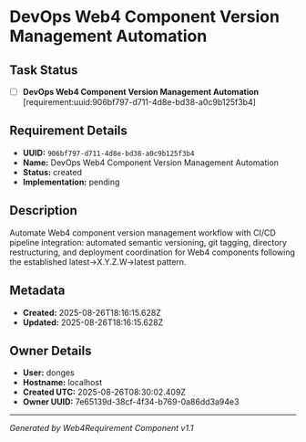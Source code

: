 # DevOps Web4 Component Version Management Automation

## Task Status
- [ ] **DevOps Web4 Component Version Management Automation** [requirement:uuid:906bf797-d711-4d8e-bd38-a0c9b125f3b4]

## Requirement Details

- **UUID:** `906bf797-d711-4d8e-bd38-a0c9b125f3b4`
- **Name:** DevOps Web4 Component Version Management Automation
- **Status:** created
- **Implementation:** pending

## Description

Automate Web4 component version management workflow with CI/CD pipeline integration: automated semantic versioning, git tagging, directory restructuring, and deployment coordination for Web4 components following the established latest->X.Y.Z.W->latest pattern.

## Metadata

- **Created:** 2025-08-26T18:16:15.628Z
- **Updated:** 2025-08-26T18:16:15.628Z

## Owner Details

- **User:** donges
- **Hostname:** localhost
- **Created UTC:** 2025-08-26T08:30:02.409Z
- **Owner UUID:** 7e65139d-38cf-4f34-b769-0a86dd3a94e3

---

*Generated by Web4Requirement Component v1.1*